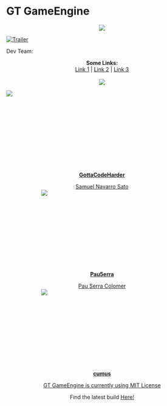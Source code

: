 # GT GameEngine

<div style="text-align:center"><img src ="https://78.media.tumblr.com/e3c1fd5921741b4e633c658354752f99/tumblr_p140dkkDmc1vonij4o1_400.png" /></div>

[![Trailer](http://img.youtube.com/vi/Niu3g9-Bpkc/0.jpg)](https://www.youtube.com/watch?v=13-ZhI9oUw8)

Dev Team:

<p align="center">
  <b>Some Links:</b><br>
  <a href="#">Link 1</a> |
  <a href="#">Link 2</a> |
  <a href="#">Link 3</a>
  <br><br>
  <img src="http://s.4cdn.org/image/title/105.gif">
</p>

<div style="align:center; height: 200px; width:200px"><img src ="https://78.media.tumblr.com/754d2395803ccaf91f17a5f32d9d0840/tumblr_p141iwzYgm1vonij4o1_540.jpg" /></div>
<dl><div style="text-align:center; "><a href="https://github.com/GottaCodeHarder" class="btn"><b>GottaCodeHarder</b></dl>
<div style="text-align:center">Samuel Navarro Sato
  

<div style="align:center; height: 200px; width:200px"><img src ="https://78.media.tumblr.com/faa75b3f1c2bffaa63bbf538acba1299/tumblr_p141j7S5hM1vonij4o1_1280.jpg" /></div>
<dl><div style="text-align:center; "><a href="https://github.com/Pau5erra" class="btn"><b>Pau5erra</b></dl>
<div style="text-align:center">Pau Serra Colomer

<div style="align:center; height: 200px; width:200px"><img src ="https://78.media.tumblr.com/acc2027b302ae5c58dc1347275ae10a2/tumblr_p141wgyFCX1vonij4o1_1280.jpg" /></div>
<dl><div style="text-align:center; "><a href="https://github.com/cumus" class="btn"><b>cumus</b></dl>
<div style="text-align:center"><Rubén Sardón Roldán>

GT GameEngine is currently using [MIT License](LICENSE.md)  

Find the latest build <a href="https://github.com/GottaCodeHarder/GT-Engine/releases" class="btn">Here!</a>
